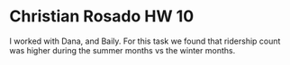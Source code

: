 # Christian Rosado HW 10

I worked with Dana, and Baily. For this task we found that ridership count was higher during the summer months vs the winter months. 
